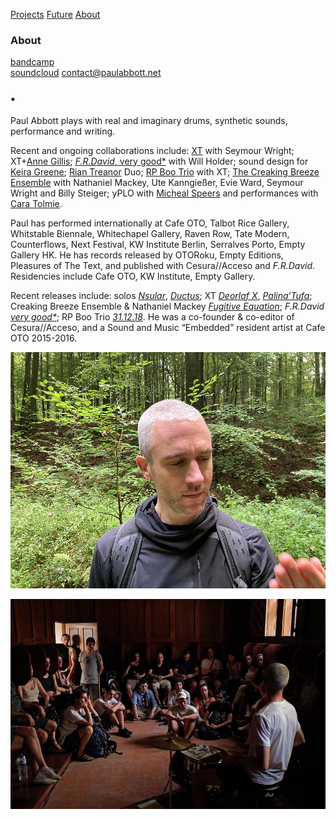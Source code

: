 <!-- NAV for all headers !-->
[Projects](https://paulabbott.net/index.html)
[Future](https://paulabbott.net/future/)
[About](https://paulabbott.net/about/)
<!-- end nav! -->

### About

<div id="about-text" markdown="1">

[bandcamp](https://paul-abbott.bandcamp.com)  
[soundcloud](https://soundcloud.com/antrgor_reiz)
contact@paulabbott.net    

### •

  Paul Abbott plays with real and imaginary drums, synthetic sounds, performance and writing.  

  Recent and ongoing collaborations include: [XT](#) with Seymour Wright; XT+[Anne Gillis](#); [_F.R.David_, very good*](https://www.uhbooks.directory/2020/03/02/f-r-david-very-good/) with Will Holder; sound design for [Keira Greene](http://keiragreene.com/); [Rian Treanor](http://www.riantreanor.com/) Duo; [RP Boo Trio](https://www.cafeoto.co.uk/shop/xt-and-rp-boo-311218/) with XT; [The Creaking Breeze Ensemble](https://www.cafeoto.co.uk/events/nathaniel-mackey-creaking-breeze-ensemble/) with Nathaniel Mackey, Ute Kanngießer, Evie Ward, Seymour Wright and Billy Steiger; yPLO with [Micheal Speers](https://michaelspeers.net/) and performances with [Cara Tolmie](http://caratolmie.tumblr.com/).  

  Paul has performed internationally at Cafe OTO, Talbot Rice Gallery, Whitstable Biennale, Whitechapel Gallery, Raven Row, Tate Modern, Counterflows, Next Festival, KW Institute Berlin, Serralves Porto, Empty Gallery HK. He has records released by OTORoku, Empty Editions, Pleasures of The Text, and published with Cesura//Acceso and _F.R.David_. Residencies include Cafe OTO, KW Institute, Empty Gallery.  

  Recent releases include: solos [_Nsular_](https://paul-abbott.bandcamp.com/album/nsular), [_Ductus_](https://paul-abbott.bandcamp.com/album/ductus); XT [_Deorlaf X_](https://www.cafeoto.co.uk/shop/xt-deorlaf-x/), [_Palina’Tufa_](https://emptyeditions.bandcamp.com/album/ee004-palinatufa); Creaking Breeze Ensemble & Nathaniel Mackey [_Fugitive Equation_](https://fonografeditions.com/catalog/f0no-13-nathaniel-mackey-and-the-creaking-breeze-ensemble-fugitive-equation-compact-disc/); _F.R.David_ [_very good*_](https://www.uhbooks.directory/2020/03/02/f-r-david-very-good/); RP Boo Trio [_31.12.18_](https://www.cafeoto.co.uk/shop/xt-and-rp-boo-311218/). He was a co-founder & co-editor of Cesura//Acceso, and a Sound and Music “Embedded” resident artist at Cafe OTO 2015-2016.

</div>  

![brx](/assets/images/paul-biog-image-72.jpg)

![NoNoise](/assets/images/No-Noise-Porto-01.jpg)
